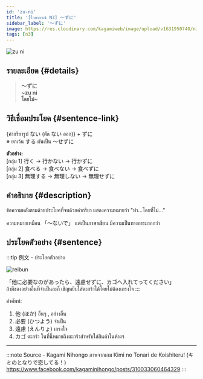 ```yaml
---
id: 'zu-ni'
title: '[ไวยากรณ์ N3] ～ずに'
sidebar_label: '～ずに'
image: https://res.cloudinary.com/kagamiweb/image/upload/v1631950740/nihongo/grammar/n3/reibun/zu-ni.jpg
tags: [n3]
---
```


![zu ni](https://res.cloudinary.com/kagamiweb/image/upload/v1633531309/nihongo/grammar/n3/zuni.png)

## รายละเอียด {#details}

> **～ずに**  
> **~zu ni**  
> **โดยไม่~**

## วิธีเชื่อมประโยค {#sentence-link}

{คำกริยารูป ない (ตัด ない ออก)} + ずに  
※ ยกเว้น する ผันเป็น ～せずに

**ตัวอย่าง:**  
[กลุ่ม 1] 行く → 行かない → 行かずに  
[กลุ่ม 2] 食べる → 食べない → 食べずに  
[กลุ่ม 3] 無理する → 無理しない → 無理せずに

## คำอธิบาย {#description}

ข้อความหลังตามด้วยประโยคที่จบด้วยคำกริยา แสดงความหมายว่า "ทำ...โดยที่ไม่..."

ความหมายเหมือน 「〜ないで」 แต่เป็นภาษาเขียน มีความเป็นทางการมากกว่า

## ประโยคตัวอย่าง {#sentence}

:::tip 例文 - ประโยคตัวอย่าง

![reibun](https://res.cloudinary.com/kagamiweb/image/upload/v1631950740/nihongo/grammar/n3/reibun/zu-ni.jpg)

「他に必要なのがあったら、遠慮せずに、カゴへ入れてってください」  
ถ้ามีของอย่างอื่นที่จำเป็นละก็ เชิญหยิบใส่ตะกร้าได้โดยไม่ต้องเกรงใจ
:::

คำศัพท์:
1. 他 (ほか) อื่นๆ , อย่างอื่น
2. 必要 (ひつよう) จำเป็น
3. 遠慮 (えんりょ) เกรงใจ
4. カゴ ตะกร้า ในที่นี้หมายถึงตะกร้าสำหรับใส่สินค้าในห้างฯ

---
:::note Source - Kagami Nihongo
ภาพจากเกม Kimi no Tonari de Koishiteru! (キミのとなりで恋してる！)  
https://www.facebook.com/kagaminihongo/posts/310033060464329
:::